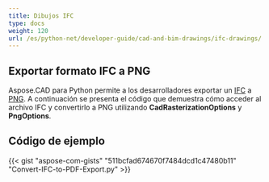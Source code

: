 ```yaml
---
title: Dibujos IFC
type: docs
weight: 120
url: /es/python-net/developer-guide/cad-and-bim-drawings/ifc-drawings/
---
```


## **Exportar formato IFC a PNG**

Aspose.CAD para Python permite a los desarrolladores exportar un [IFC](https://docs.fileformat.com/cad/ifc/) a [PNG](https://docs.fileformat.com/image/png/).
A continuación se presenta el código que demuestra cómo acceder al archivo IFC y convertirlo a PNG utilizando **CadRasterizationOptions** y **PngOptions**.

## Código de ejemplo

{{< gist "aspose-com-gists" "511bcfad674670f7484dcd1c47480b11" "Convert-IFC-to-PDF-Export.py" >}}
